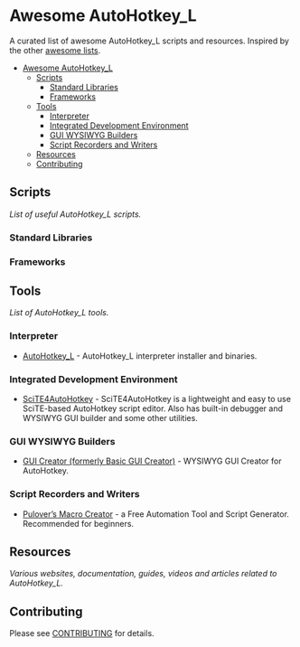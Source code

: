 # Awesome AutoHotkey_L
A curated list of awesome AutoHotkey_L scripts and resources. Inspired by the other [awesome lists](https://github.com/bayandin/awesome-awesomeness).

- [Awesome AutoHotkey_L](#awesome-AutoHotkey_L)
  - [Scripts](#scripts)
    - [Standard Libraries](#standard-libraries)
    - [Frameworks](#frameworks)
  - [Tools](#tools)
    - [Interpreter](#interpreter)
    - [Integrated Development Environment](#integrated-development-environment)
    - [GUI WYSIWYG Builders](#gui-wysiwyg-builders)
    - [Script Recorders and Writers](#script-recorders-and-writers)
  - [Resources](#resources)
  - [Contributing](#contributing)




## Scripts
*List of useful AutoHotkey_L scripts.*


### Standard Libraries

### Frameworks


## Tools
*List of AutoHotkey_L tools.*


### Interpreter
* [AutoHotkey_L](http://ahkscript.org/download/) - AutoHotkey_L interpreter installer and binaries.


### Integrated Development Environment
* [SciTE4AutoHotkey](http://fincs.ahk4.net/scite4ahk/) - SciTE4AutoHotkey is a lightweight and easy to use SciTE-based AutoHotkey script editor. Also has built-in debugger and WYSIWYG GUI builder and some other utilities.


### GUI WYSIWYG Builders
* [GUI Creator (formerly Basic GUI Creator)](http://ahkscript.org/boards/viewtopic.php?f=6&t=303) - WYSIWYG GUI Creator for AutoHotkey.


### Script Recorders and Writers
* [Pulover’s Macro Creator](http://www.macrocreator.com/) - a Free Automation Tool and Script Generator. Recommended for beginners.


## Resources
*Various websites, documentation, guides, videos and articles related to AutoHotkey_L.*


## Contributing
Please see [CONTRIBUTING](master/CONTRIBUTING.md) for details.
